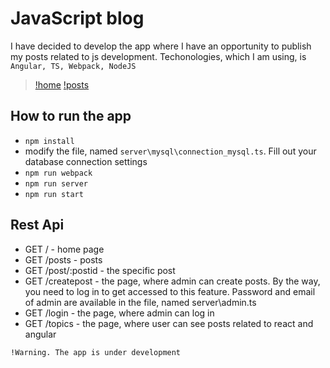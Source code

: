 # JavaScript blog
I have decided to develop the app where I have an opportunity to publish my posts related to js development. Techonologies, which I am using, is `Angular, TS, Webpack, NodeJS`

> [!home](./screenshots/screen1.png)
> [!posts](./screenshots/screen3.png)

## How to run the app
* `npm install`
*  modify the file, named `server\mysql\connection_mysql.ts`. Fill out your database connection settings
* `npm run webpack` 
* `npm run server`
* `npm run start`

## Rest Api
* GET / - home page
* GET /posts - posts
* GET /post/:postid -  the specific post
* GET /createpost - the page, where admin can create posts. By the way, you need to log in to get accessed to this feature. Password and email of admin are available in the file, named server\admin.ts
* GET /login - the page, where admin can log in
* GET /topics - the page, where user can see posts related to react and angular

`!Warning. The app is under development`
